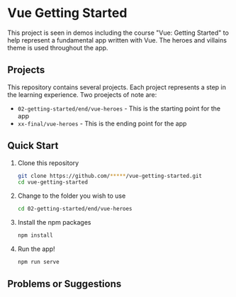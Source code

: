 # Vue Getting Started

This project is seen in demos including the course "Vue: Getting Started" to help represent a fundamental app written with Vue. The heroes and villains theme is used throughout the app.


## Projects

This repository contains several projects. Each project represents a step in the learning experience. Two proejects of note are:

- `02-getting-started/end/vue-heroes` - This is the starting point for the app
- `xx-final/vue-heroes` - This is the ending point for the app


## Quick Start

1. Clone this repository

   ```bash
   git clone https://github.com/*****/vue-getting-started.git
   cd vue-getting-started
   ```

1. Change to the folder you wish to use

   ```bash
   cd 02-getting-started/end/vue-heroes
   ```

1. Install the npm packages

   ```bash
   npm install
   ```

1. Run the app!

   ```bash
   npm run serve
   ```

## Problems or Suggestions